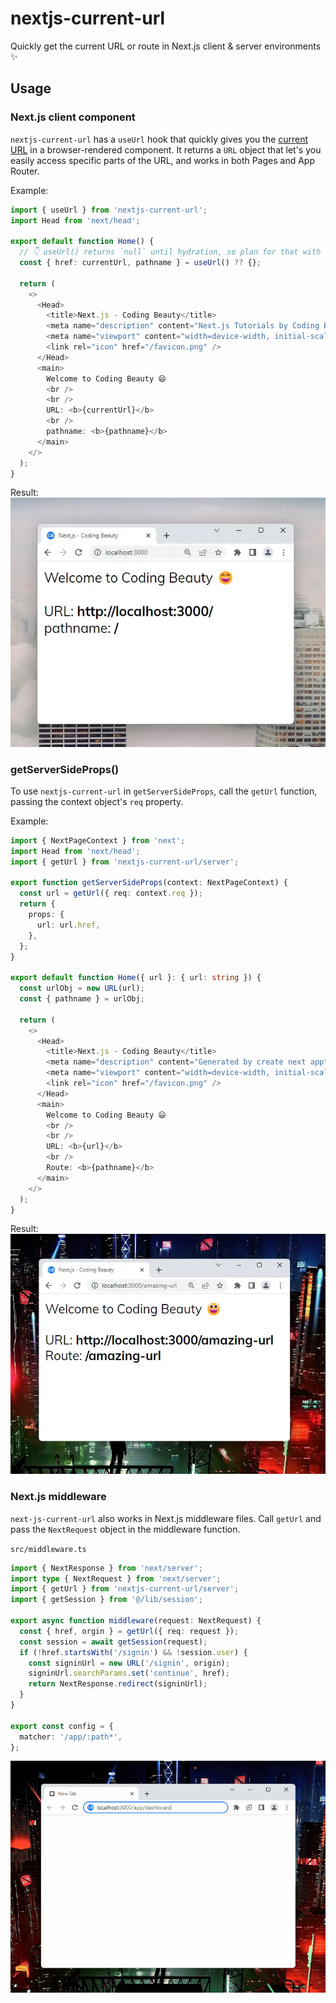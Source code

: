 # nextjs-current-url

Quickly get the current URL or route in Next.js client & server environments ✨

## Usage

### Next.js client component

`nextjs-current-url` has a `useUrl` hook that quickly gives you the <a href="https://codingbeautydev.com/blog/nextjs-get-current-url" target="_blank">current URL</a> in a browser-rendered component.
It returns a `URL` object that let's you easily access specific parts of the URL, and works in both Pages and App Router.

Example:

```ts
import { useUrl } from 'nextjs-current-url';
import Head from 'next/head';

export default function Home() {
  // 👇 useUrl() returns `null` until hydration, so plan for that with `??`
  const { href: currentUrl, pathname } = useUrl() ?? {};

  return (
    <>
      <Head>
        <title>Next.js - Coding Beauty</title>
        <meta name="description" content="Next.js Tutorials by Coding Beauty" />
        <meta name="viewport" content="width=device-width, initial-scale=1" />
        <link rel="icon" href="/favicon.png" />
      </Head>
      <main>
        Welcome to Coding Beauty 😄
        <br />
        <br />
        URL: <b>{currentUrl}</b>
        <br />
        pathname: <b>{pathname}</b>
      </main>
    </>
  );
}
```

Result:
![](media/clientcomponent.webp)

### getServerSideProps()

To use `nextjs-current-url` in `getServerSideProps`, call the `getUrl` function, passing the context object's `req` property.

Example:

```ts
import { NextPageContext } from 'next';
import Head from 'next/head';
import { getUrl } from 'nextjs-current-url/server';

export function getServerSideProps(context: NextPageContext) {
  const url = getUrl({ req: context.req });
  return {
    props: {
      url: url.href,
    },
  };
}

export default function Home({ url }: { url: string }) {
  const urlObj = new URL(url);
  const { pathname } = urlObj;

  return (
    <>
      <Head>
        <title>Next.js - Coding Beauty</title>
        <meta name="description" content="Generated by create next app" />
        <meta name="viewport" content="width=device-width, initial-scale=1" />
        <link rel="icon" href="/favicon.png" />
      </Head>
      <main>
        Welcome to Coding Beauty 😃
        <br />
        <br />
        URL: <b>{url}</b>
        <br />
        Route: <b>{pathname}</b>
      </main>
    </>
  );
}
```

Result:
![](media/getserversideprops.webp)

### Next.js middleware

`next-js-current-url` also works in Next.js middleware files.
Call `getUrl` and pass the `NextRequest` object in the middleware function.

`src/middleware.ts`

```ts
import { NextResponse } from 'next/server';
import type { NextRequest } from 'next/server';
import { getUrl } from 'nextjs-current-url/server';
import { getSession } from '@/lib/session';

export async function middleware(request: NextRequest) {
  const { href, orgin } = getUrl({ req: request });
  const session = await getSession(request);
  if (!href.startsWith('/signin') && !session.user) {
    const signinUrl = new URL('/signin', origin);
    signinUrl.searchParams.set('continue', href);
    return NextResponse.redirect(signinUrl);
  }
}

export const config = {
  matcher: '/app/:path*',
};
```

![](media/middleware.gif)
